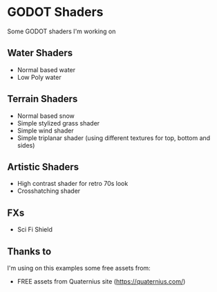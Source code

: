 # GODOT Shaders

Some GODOT shaders I'm working on

## Water Shaders
- Normal based water
- Low Poly water

## Terrain Shaders
- Normal based snow
- Simple stylized grass shader
- Simple wind shader
- Simple triplanar shader (using different textures for top, bottom and sides)

## Artistic Shaders
- High contrast shader for retro 70s look
- Crosshatching shader

## FXs
- Sci Fi Shield


## Thanks to

I'm using on this examples some free assets from:

- FREE assets from Quaternius site (https://quaternius.com/)
